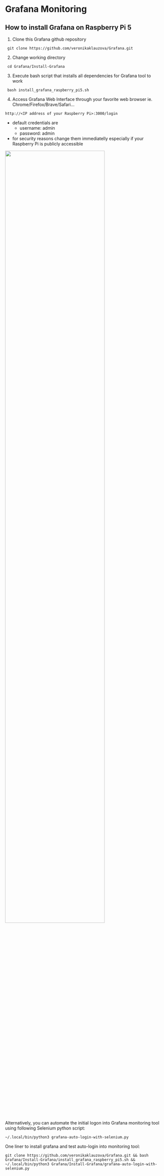 # Grafana Monitoring

## How to install Grafana on Raspberry Pi 5
1. Clone this Grafana github repository

``` git clone https://github.com/veronikaklauzova/Grafana.git```

2. Change working directory

``` cd Grafana/Install-Grafana```

3. Execute bash script that installs all dependencies for Grafana tool to work

``` bash install_grafana_raspberry_pi5.sh```

4. Access Grafana Web Interface through your favorite web browser ie. Chrome/Firefox/Brave/Safari...

```http://<IP address of your Raspberry Pi>:3000/login```

- default credentials are 
   - username: admin
   - password: admin
- for security reasons change them immediatelly especially if your Raspberry Pi is publicly accessible

<img src="https://github.com/veronikaklauzova/Grafana/blob/main/Install-Grafana/Grafana-web-interface.png" width=80% height=80%>

Alternatively, you can automate the initial logon into Grafana monitoring tool using following Selenium python script:

```~/.local/bin/python3 grafana-auto-login-with-selenium.py```

One liner to install grafana and test auto-login into monitoring tool:

```git clone https://github.com/veronikaklauzova/Grafana.git && bash Grafana/Install-Grafana/install_grafana_raspberry_pi5.sh && ~/.local/bin/python3 Grafana/Install-Grafana/grafana-auto-login-with-selenium.py```


